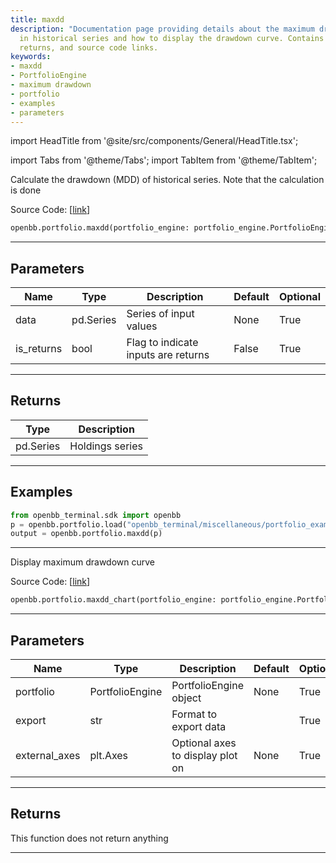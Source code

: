 ```yaml
---
title: maxdd
description: "Documentation page providing details about the maximum drawdown calculation"
  in historical series and how to display the drawdown curve. Contains examples, parameters,
  returns, and source code links.
keywords:
- maxdd
- PortfolioEngine
- maximum drawdown
- portfolio
- examples
- parameters
---
```


import HeadTitle from '@site/src/components/General/HeadTitle.tsx';

<HeadTitle title="portfolio.maxdd - Reference | OpenBB SDK Docs" />

import Tabs from '@theme/Tabs';
import TabItem from '@theme/TabItem';

<Tabs>
<TabItem value="model" label="Model" default>

Calculate the drawdown (MDD) of historical series.  Note that the calculation is done

Source Code: [[link](https://github.com/OpenBB-finance/OpenBBTerminal/tree/main/openbb_terminal/portfolio/portfolio_model.py#L482)]

```python
openbb.portfolio.maxdd(portfolio_engine: portfolio_engine.PortfolioEngine, is_returns: bool = False)
```

---

## Parameters

| Name | Type | Description | Default | Optional |
| ---- | ---- | ----------- | ------- | -------- |
| data | pd.Series | Series of input values | None | True |
| is_returns | bool | Flag to indicate inputs are returns | False | True |


---

## Returns

| Type | Description |
| ---- | ----------- |
| pd.Series | Holdings series |
---

## Examples

```python
from openbb_terminal.sdk import openbb
p = openbb.portfolio.load("openbb_terminal/miscellaneous/portfolio_examples/holdings/example.csv")
output = openbb.portfolio.maxdd(p)
```

---

</TabItem>
<TabItem value="view" label="Chart">

Display maximum drawdown curve

Source Code: [[link](https://github.com/OpenBB-finance/OpenBBTerminal/tree/main/openbb_terminal/portfolio/portfolio_view.py#L1111)]

```python
openbb.portfolio.maxdd_chart(portfolio_engine: portfolio_engine.PortfolioEngine, export: str = "", external_axes: Optional[List[matplotlib.axes._axes.Axes]] = None)
```

---

## Parameters

| Name | Type | Description | Default | Optional |
| ---- | ---- | ----------- | ------- | -------- |
| portfolio | PortfolioEngine | PortfolioEngine object | None | True |
| export | str | Format to export data |  | True |
| external_axes | plt.Axes | Optional axes to display plot on | None | True |


---

## Returns

This function does not return anything

---

</TabItem>
</Tabs>
